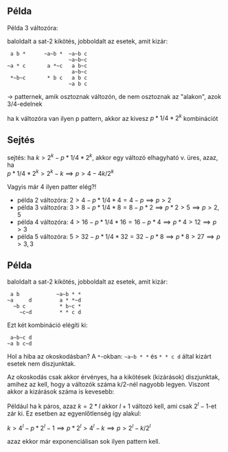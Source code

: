 ## Példa

Példa 3 változóra: 

baloldalt a sat-2 kikötés, jobboldalt az esetek, amit kizár:

```
 a b *		~a~b *	~a~b c
					~a~b~c
~a * c		 a *~c	 a b~c
					 a~b~c
 *~b~c		 * b c   a b c
					~a b c
```
					
-> patternek, amik osztoznak változón, de nem osztoznak az "alakon", azok 3/4-edelnek

ha k változóra van ilyen p pattern, akkor az kivesz $p * 1/4 * 2^k$ kombinációt

## Sejtés

sejtés: ha $k > 2^k - p * 1/4 * 2^k$, akkor egy változó elhagyható v. üres, azaz, ha		
$p * 1/4 * 2^k > 2^k - k \implies p > 4 - 4k/2^k$

Vagyis már 4 ilyen patter elég?!


- példa 2 változóra: $2 >  4 - p * 1/4 *  4 =  4 - p     \implies p     > 2$
- példa 3 változóra: $3 >  8 - p * 1/4 *  8 =  8 - p * 2 \implies p * 2 > 5 \implies p> 2,5$
- példa 4 változóra: $4 > 16 - p * 1/4 * 16 = 16 - p * 4 \implies p * 4 > 12 \implies p>3$
- példa 5 változóra: $5 > 32 - p * 1/4 * 32 = 32 - p * 8 \implies p * 8 > 27  \implies p > 3,3$

## Példa

baloldalt a sat-2 kikötés, jobboldalt az esetek, amit kizár:

```
 a b 			~a~b * *	 
~a     d		 a * *~d
  ~b c           * b~c *
    ~c~d         * * c d
```
Ezt két kombináció elégíti ki:

```
 a~b~c d
~a b c~d
```

Hol a hiba az okoskodásban? A `*`-okban: `~a~b * *` és `* * c d` által kizárt esetek nem diszjunktak. 

Az okoskodás csak akkor érvényes, ha a kikötések (kizárások) diszjunktak, amihez az kell, hogy a változók 
száma k/2-nél nagyobb legyen. Viszont akkor a kizárások száma is kevesebb:

Például ha k páros, azaz $k = 2 * l$ akkor $l + 1$ változó kell, ami csak $2^l - 1$-et zár ki. Ez esetben
az egyenlőtlenség így alakul:

$k > 4^l - p * 2^l - 1 \implies p * 2^l > 4^l - k \implies p > 2^l - k/2^l$

azaz ekkor már exponenciálisan sok ilyen pattern kell.

